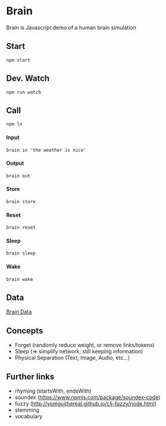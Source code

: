 # Brain

Brain is Javascript demo of a human brain simulation

## Start

```npm start```

## Dev. Watch

```npm run watch```

## Call

```npm ln```

#### Input

```brain in 'the weather is nice'```

#### Output

```brain out```

#### Store

```brain store```

#### Reset

```brain reset```

#### Sleep

```brain sleep```

#### Wake

```brain wake```


## Data

[Brain Data](./data.json)

## Concepts

- Forget (randomly reduce weight, or remove links/tokens)
- Sleep (=> simplify network, still keeping information)
- Physical Separation (Text, Image, Audio, etc...)

## Further links

- rhyming (startsWith, endsWith)
- soundex (https://www.npmjs.com/package/soundex-code)
- fuzzy (http://yomguithereal.github.io/clj-fuzzy/node.html)
- stemming
- vocabulary
